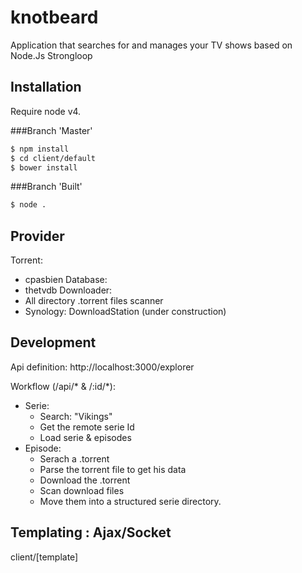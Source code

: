 # knotbeard
Application that searches for and manages your TV shows based on Node.Js Strongloop

## Installation
Require node v4.

###Branch 'Master'
```bash
$ npm install 
$ cd client/default
$ bower install
```
###Branch 'Built'
```bash
$ node .
```

## Provider
Torrent:
  - cpasbien
Database:
  - thetvdb
Downloader:
  - All directory .torrent files scanner 
  - Synology: DownloadStation (under construction)

## Development
Api definition:
http://localhost:3000/explorer

Workflow (/api/\* & /:id/\*):
 - Serie:
   - Search: "Vikings"
   - Get the remote serie Id
   - Load serie & episodes
 - Episode:
   - Serach a .torrent 
   - Parse the torrent file to get his data
   - Download the .torrent
   - Scan download files
   - Move them into a structured serie directory.

## Templating : Ajax/Socket
client/[template]
